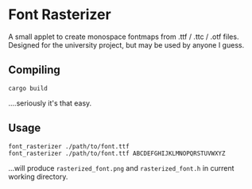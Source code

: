 # Font Rasterizer

A small applet to create monospace fontmaps from .ttf / .ttc / .otf files. Designed for the university project, but may be used by anyone I guess.

## Compiling

```
cargo build
```

....seriously it's that easy.

## Usage

```
font_rasterizer ./path/to/font.ttf
font_rasterizer ./path/to/font.ttf ABCDEFGHIJKLMNOPQRSTUVWXYZ
```

...will produce `rasterized_font.png` and `rasterized_font.h` in current working directory.
